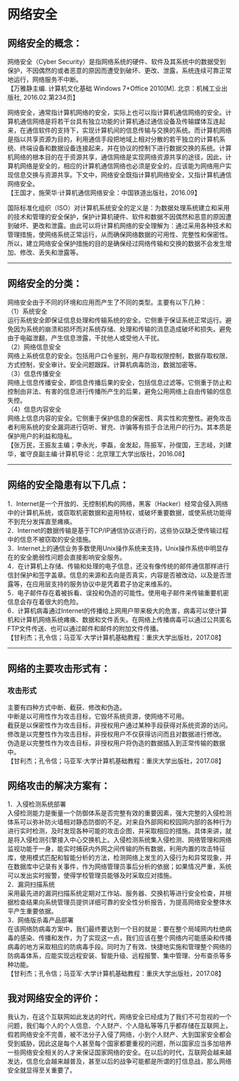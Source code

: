 # 网络安全
## 网络安全的概念：
网络安全（Cyber Security）是指网络系统的硬件、软件及其系统中的数据受到保护，不因偶然的或者恶意的原因而遭受到破坏、更改、泄露，系统连续可靠正常地运行，网络服务不中断。   
【万雅静主编. 计算机文化基础 Windows 7+Office 2010[M]. 北京：机械工业出版社, 2016.02.第234页】

网络安全，通常指计算机网络的安全，实际上也可以指计算机通信网络的安全。计算机通信网络是将若干台具有独立功能的计算机通过通信设备及传输媒体互连起来，在通信软件的支持下，实现计算机间的信息传输与交换的系统。而计算机网络是指以共享资源为目的，利用通信手段把地域上相对分散的若干独立的计算机系统、终端设备和数据设备连接起来，并在协议的控制下进行数据交换的系统。计算机网络的根本目的在于资源共享，通信网络是实现网络资源共享的途径，因此，计算机网络是安全的，相应的计算机通信网络也必须是安全的，应该能为网络用户实现信息交换与资源共享。下文中，网络安全既指计算机网络安全，又指计算机通信网络安全。   
【王国才，施荣华·计算机通信网络安全：中国铁道出版社，2016.09】

国际标准化组织（ISO）对计算机系统安全的定义是：为数据处理系统建立和采用的技术和管理的安全保护，保护计算机硬件、软件和数据不因偶然和恶意的原因遭到破坏、更改和泄露。由此可以将计算机网络的安全理解为：通过采用各种技术和管理措施，使网络系统正常运行，从而确保网络数据的可用性、完整性和保密性。所以，建立网络安全保护措施的目的是确保经过网络传输和交换的数据不会发生增加、修改、丢失和泄露等。

---

## 网络安全的分类：
网络安全由于不同的环境和应用而产生了不同的类型。主要有以下几种：    
（1）系统安全   
运行系统安全即保证信息处理和传输系统的安全。它侧重于保证系统正常运行。避免因为系统的崩溃和损坏而对系统存储、处理和传输的消息造成破坏和损失。避免由于电磁泄翻，产生信息泄露，干扰他人或受他人干扰。    
（2）网络信息安全   
网络上系统信息的安全。包括用户口令鉴别，用户存取权限控制，数据存取权限、方式控制，安全审计。安全问题跟踩。计算机病毒防治，数据加密等。    
（3）信息传播安全   
网络上信息传播安全，即信息传播后果的安全，包括信息过滤等。它侧重于防止和控制由非法、有害的信息进行传播所产生的后果，避免公用网络上自由传输的信息失控。    
（4）信息内容安全   
网络上信息内容的安全。它侧重于保护信息的保密性、真实性和完整性。避免攻击者利用系统的安全漏洞进行窃听、冒充、诈骗等有损于合法用户的行为。其本质是保护用户的利益和隐私。   
【张万民，王振友主编；李永光，李磊，金发起，陈振军，孙俊国，王志岐，刘建华，崔守良副主编·计算机导论：北京理工大学出版社，2016.08】

---

## 网络的安全隐患有以下几点：
1．Internet是一个开放的、无控制机构的网络，黑客（Hacker）经常会侵入网络中的计算机系统，或窃取机密数据和盗用特权，或破坏重要数据，或使系统功能得不到充分发挥直至瘫痪。   
2．Internet的数据传输是基于TCP/IP通信协议进行的，这些协议缺乏使传输过程中的信息不被窃取的安全措施。   
3．Internet上的通信业务多数使用Unix操作系统来支持，Unix操作系统中明显存在的安全脆弱性问题会直接影响安全服务。   
4．在计算机上存储、传输和处理的电子信息，还没有像传统的邮件通信那样进行信封保护和签字盖章。信息的来源和去向是否真实，内容是否被改动，以及是否泄露等，在应用层支持的服务协议中是凭着君子协定来维系的。   
5．电子邮件存在着被拆看、误投和伪造的可能性。使用电子邮件来传输重要机密信息会存在着很大的危险。   
6．计算机病毒通过Internet的传播给上网用户带来极大的危害，病毒可以使计算机和计算机网络系统瘫痪、数据和文件丢失。在网络上传播病毒可以通过公共匿名FTP文件传送、也可以通过邮件和邮件的附加文件传播。   
【甘利杰；孔令信；马亚军·大学计算机基础教程：重庆大学出版社，2017.08】

---

## 网络的主要攻击形式有：
### 攻击形式
主要有四种方式中断、截获、修改和伪造。   
中断是以可用性作为攻击目标，它毁坏系统资源，使网络不可用。   
截获是以保密性作为攻击目标，非授权用户通过某种手段获得对系统资源的访问。   
修改是以完整性作为攻击目标，非授权用户不仅获得访问而且对数据进行修改。   
伪造是以完整性作为攻击目标，非授权用户将伪造的数据插入到正常传输的数据中。   
【甘利杰；孔令信；马亚军·大学计算机基础教程：重庆大学出版社，2017.08】


## 网络攻击的解决方案有：
1．入侵检测系统部署   
入侵检测能力是衡量一个防御体系是否完整有效的重要因素，强大完整的入侵检测体系可以弥补防火墙相对静态防御的不足。对来自外部网和校园网内部的各种行为进行实时检测，及时发现各种可能的攻击企图，并采取相应的措施。具体来讲，就是将入侵检测引擎接入中心交换机上。入侵检测系统集入侵检测、网络管理和网络监视功能于一身，能实时捕获内外网之间传输的所有数据，利用内置的攻击特征库，使用模式匹配和智能分析的方法，检测网络上发生的入侵行为和异常现象，并在数据库中记录有关事件，作为网络管理员事后分析的依据；如果情况严重，系统可以发出实时报警，使得学校管理员能够及时采取应对措施。   
2．漏洞扫描系统   
采用最先进的漏洞扫描系统定期对工作站、服务器、交换机等进行安全检查，并根据检查结果向系统管理员提供详细可靠的安全性分析报告，为提高网络安全整体水平产生重要依据。   
3．网络版杀毒产品部署   
在该网络防病毒方案中，我们最终要达到一个目的就是：要在整个局域网内杜绝病毒的感染、传播和发作，为了实现这一点，我们应该在整个网络内可能感染和传播病毒的地方采取相应的防病毒手段。同时为了有效、快捷地实施和管理整个网络的防病毒体系，应能实现远程安装、智能升级、远程报警、集中管理、分布查杀等多种功能。   
【甘利杰；孔令信；马亚军·大学计算机基础教程：重庆大学出版社，2017.08】


## 我对网络安全的评价：
我认为，在这个互联网如此发达的时代，网络安全已经成为了我们不可忽视的一个问题，我们每个人的个人信息、个人财产、个人隐私等等几乎都存储在互联网上，假若网络安全不完善，被不法分子入侵了网络，小到个人财产、大到国家安全都会受到威胁，因此这是每个人甚至每个国家都要重视的问题，所以国家应当多加培养一些网络安全相关的人才来保证国家网络的安全。在以后的时代，互联网会越来越发达，信息化会越来越普及，甚至以后的战争可能都是所谓的打信息战，那么网络安全就显得至关重要了。

